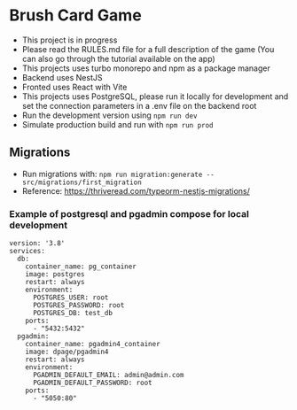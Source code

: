 # Brush Card Game

- This project is in progress
- Please read the RULES.md file for a full description of the game (You can also go through the tutorial available on the app)
- This projects uses turbo monorepo and npm as a package manager
- Backend uses NestJS
- Fronted uses React with Vite
- This projects uses PostgreSQL, please run it locally for development and set the connection parameters in a .env file on the backend root
- Run the development version using `npm run dev`
- Simulate production build and run with `npm run prod`

## Migrations

- Run migrations with: `npm run migration:generate -- src/migrations/first_migration`
- Reference: https://thriveread.com/typeorm-nestjs-migrations/

### Example of postgresql and pgadmin compose for local development

```
version: '3.8'
services:
  db:
    container_name: pg_container
    image: postgres
    restart: always
    environment:
      POSTGRES_USER: root
      POSTGRES_PASSWORD: root
      POSTGRES_DB: test_db
    ports:
      - "5432:5432"
  pgadmin:
    container_name: pgadmin4_container
    image: dpage/pgadmin4
    restart: always
    environment:
      PGADMIN_DEFAULT_EMAIL: admin@admin.com
      PGADMIN_DEFAULT_PASSWORD: root
    ports:
      - "5050:80"
```
